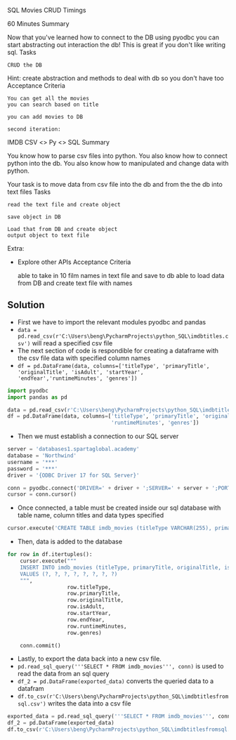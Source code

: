 SQL Movies CRUD
Timings

60 Minutes
Summary

Now that you've learned how to connect to the DB using pyodbc you can start abstracting out interaction the db! This is great if you don't like writing sql.
Tasks

    CRUD the DB

Hint: create abstraction and methods to deal with db so you don't have too
Acceptance Criteria

    You can get all the movies
    you can search based on title

    you can add movies to DB

    second iteration:

IMDB CSV <> Py <> SQL
Summary

You know how to parse csv files into python.
You also know how to connect python into the db.
You also know how to manipulated and change data with python.

Your task is to move data from csv file into the db and from the the db into text files
Tasks

    read the text file and create object

    save object in DB

    Load that from DB and create object
    output object to text file

Extra:
* Explore other APIs
Acceptance Criteria

    able to take in 10 film names in text file and save to db
    able to load data from DB and create text file with names

## Solution
- First we have to import the relevant modules pyodbc and pandas
- ```data = pd.read_csv(r'C:\Users\beng\PycharmProjects\python_SQL\imdbtitles.csv')``` will read a specified csv file
- The next section of code is respondible for creating a dataframe with the csv file data with specified column names
- ```df = pd.DataFrame(data, columns=['titleType', 'primaryTitle', 'originalTitle', 'isAdult', 'startYear', 'endYear','runtimeMinutes', 'genres'])```

```python
import pyodbc
import pandas as pd

data = pd.read_csv(r'C:\Users\beng\PycharmProjects\python_SQL\imdbtitles.csv')
df = pd.DataFrame(data, columns=['titleType', 'primaryTitle', 'originalTitle', 'isAdult', 'startYear', 'endYear',
                                 'runtimeMinutes', 'genres'])
```
- Then we must establish a connection to our SQL server
``` python
server = 'databases1.spartaglobal.academy'
database = 'Northwind'
username = '***'
password = '***'
driver = '{ODBC Driver 17 for SQL Server}'

conn = pyodbc.connect('DRIVER=' + driver + ';SERVER=' + server + ';PORT=1433;DATABASE=' + database + ';UID=' + username + ';PWD=' + password)
cursor = conn.cursor()
```
- Once connected, a table must be created inside our sql database with table name, column titles and data types specified
``` python
cursor.execute('CREATE TABLE imdb_movies (titleType VARCHAR(255), primaryTitle VARCHAR(255), originalTitle VARCHAR(255), isAdult INT, startYear INT, endYear nvarchar(255), runtimeMinutes nvarchar(255), genres nvarchar(255))')
```
- Then, data is added to the database 
``` python
for row in df.itertuples():
    cursor.execute("""
    INSERT INTO imdb_movies (titleType, primaryTitle, originalTitle, isAdult, startYear, endYear, runtimeMinutes, genres)
    VALUES (?, ?, ?, ?, ?, ?, ?, ?)
    """,
                   row.titleType,
                   row.primaryTitle,
                   row.originalTitle,
                   row.isAdult,
                   row.startYear,
                   row.endYear,
                   row.runtimeMinutes,
                   row.genres)

    conn.commit()
```
- Lastly, to export the data back into a new csv file.
- ```pd.read_sql_query('''SELECT * FROM imdb_movies''', conn)``` is used to read the data from an sql query
- ```df_2 = pd.DataFrame(exported_data)``` converts the queried data to a datafram
- ```df.to_csv(r'C:\Users\beng\PycharmProjects\python_SQL\imdbtitlesfromsql.csv')``` writes the data into a csv file
``` python
exported_data = pd.read_sql_query('''SELECT * FROM imdb_movies''', conn)
df_2 = pd.DataFrame(exported_data)
df.to_csv(r'C:\Users\beng\PycharmProjects\python_SQL\imdbtitlesfromsql.csv')
```